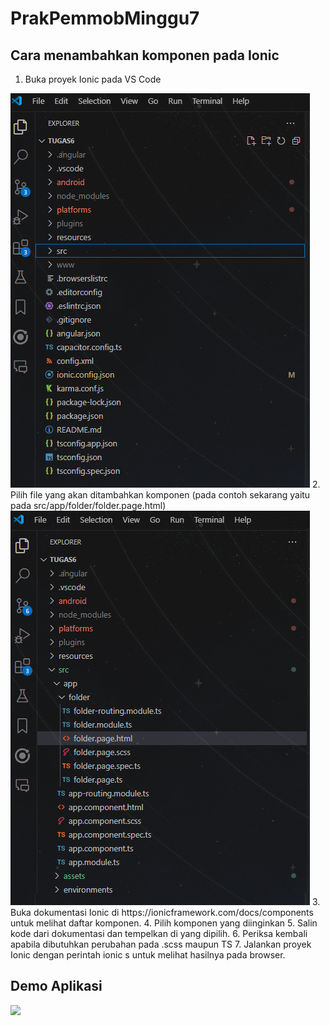 # PrakPemmobMinggu7

## Cara menambahkan komponen pada Ionic

1. Buka proyek Ionic pada VS Code
<img src="src/assets/image/1.png">
2. Pilih file yang akan ditambahkan komponen (pada contoh sekarang yaitu pada src/app/folder/folder.page.html)
<img src="src/assets/image/2.png">
3. Buka dokumentasi Ionic di https://ionicframework.com/docs/components untuk melihat daftar komponen.
4. Pilih komponen yang diinginkan
5. Salin kode dari dokumentasi dan tempelkan di yang dipilih.
6. Periksa kembali apabila dibutuhkan perubahan pada .scss maupun TS
7. Jalankan proyek Ionic dengan perintah ionic s untuk melihat hasilnya pada browser.


## Demo Aplikasi
<img src="src/assets/image/demo.gif">
